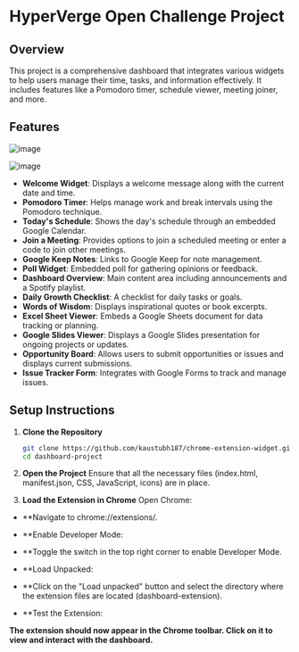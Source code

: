 # HyperVerge Open Challenge Project

## Overview

This project is a comprehensive dashboard that integrates various widgets to help users manage their time, tasks, and information effectively. It includes features like a Pomodoro timer, schedule viewer, meeting joiner, and more.

## Features

![image](https://github.com/user-attachments/assets/006a25ba-2379-4856-a475-224b89a695f7)

![image](https://github.com/user-attachments/assets/d1a9ac48-362b-474a-b8d3-a6ed37fd7b70)



- **Welcome Widget**: Displays a welcome message along with the current date and time.
- **Pomodoro Timer**: Helps manage work and break intervals using the Pomodoro technique.
- **Today's Schedule**: Shows the day's schedule through an embedded Google Calendar.
- **Join a Meeting**: Provides options to join a scheduled meeting or enter a code to join other meetings.
- **Google Keep Notes**: Links to Google Keep for note management.
- **Poll Widget**: Embedded poll for gathering opinions or feedback.
- **Dashboard Overview**: Main content area including announcements and a Spotify playlist.
- **Daily Growth Checklist**: A checklist for daily tasks or goals.
- **Words of Wisdom**: Displays inspirational quotes or book excerpts.
- **Excel Sheet Viewer**: Embeds a Google Sheets document for data tracking or planning.
- **Google Slides Viewer**: Displays a Google Slides presentation for ongoing projects or updates.
- **Opportunity Board**: Allows users to submit opportunities or issues and displays current submissions.
- **Issue Tracker Form**: Integrates with Google Forms to track and manage issues.

## Setup Instructions



1. **Clone the Repository**
   ```bash
   git clone https://github.com/kaustubh187/chrome-extension-widget.git
   cd dashboard-project


2. **Open the Project**
Ensure that all the necessary files (index.html, manifest.json, CSS, JavaScript, icons) are in place.

3. **Load the Extension in Chrome**
Open Chrome:

- **Navigate to chrome://extensions/.
- **Enable Developer Mode:

- **Toggle the switch in the top right corner to enable Developer Mode.
- **Load Unpacked:
- **Click on the "Load unpacked" button and select the directory where the extension files are located (dashboard-extension).
- **Test the Extension:

**The extension should now appear in the Chrome toolbar. Click on it to view and interact with the dashboard.**
